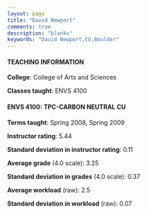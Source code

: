 ```yaml
---
layout: page
title: "David Newport" 
comments: true
description: "blanks"
keywords: "David Newport,CU,Boulder"
---
```

<head>
<script src="https://ajax.googleapis.com/ajax/libs/jquery/2.1.3/jquery.min.js"></script>
<script src="https://dl.dropboxusercontent.com/s/pc42nxpaw1ea4o9/highcharts.js?dl=0"></script>
<!-- <script src="../assets/js/highcharts.js"></script> -->
<style type="text/css">@font-face {
	font-family: "Bebas Neue";
	src: url(https://www.filehosting.org/file/details/544349/BebasNeue Regular.otf) format("opentype");
	}
	h1.Bebas { 
		font-family: "Bebas Neue", Verdana, Tahoma;
	}
</style>
</head>
	   
#### TEACHING INFORMATION

**College**: College of Arts and Sciences

**Classes taught**: ENVS 4100

#### ENVS 4100: TPC-CARBON NEUTRAL CU

**Terms taught**: Spring 2008, Spring 2009

**Instructor rating**: 5.44

**Standard deviation in instructor rating**: 0.11

**Average grade** (4.0 scale): 3.25

**Standard deviation in grades** (4.0 scale): 0.37

**Average workload** (raw): 2.5

**Standard deviation in workload** (raw): 0.07

